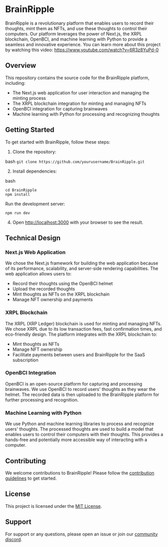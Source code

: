 # BrainRipple

BrainRipple is a revolutionary platform that enables users to record their thoughts, mint them as NFTs, and use these thoughts to control their computers. Our platform leverages the power of Next.js, the XRPL blockchain, OpenBCI, and machine learning with Python to provide a seamless and innovative experience.
You can learn more about this project by watching this video: https://www.youtube.com/watch?v=6R3z8YuPd-0


## Overview

This repository contains the source code for the BrainRipple platform, including:

- The Next.js web application for user interaction and managing the minting process
- The XRPL blockchain integration for minting and managing NFTs
- OpenBCI integration for capturing brainwaves
- Machine learning with Python for processing and recognizing thoughts

## Getting Started

To get started with BrainRipple, follow these steps:

1. Clone the repository:


bash
```git clone https://github.com/yourusername/BrainRipple.git```

2. Install dependencies:

bash
```
cd BrainRipple
npm install
```

Run the development server:

```
npm run dev
```

4. Open [http://localhost:3000](http://localhost:3000) with your browser to see the result.

## Technical Design

### Next.js Web Application

We chose the Next.js framework for building the web application because of its performance, scalability, and server-side rendering capabilities. The web application allows users to:

- Record their thoughts using the OpenBCI helmet
- Upload the recorded thoughts
- Mint thoughts as NFTs on the XRPL blockchain
- Manage NFT ownership and payments

### XRPL Blockchain

The XRPL (XRP Ledger) blockchain is used for minting and managing NFTs. We chose XRPL due to its low transaction fees, fast confirmation times, and eco-friendly design. The platform integrates with the XRPL blockchain to:

- Mint thoughts as NFTs
- Manage NFT ownership
- Facilitate payments between users and BrainRipple for the SaaS subscription

### OpenBCI Integration

OpenBCI is an open-source platform for capturing and processing brainwaves. We use OpenBCI to record users' thoughts as they wear the helmet. The recorded data is then uploaded to the BrainRipple platform for further processing and recognition.

### Machine Learning with Python

We use Python and machine learning libraries to process and recognize users' thoughts. The processed thoughts are used to build a model that enables users to control their computers with their thoughts. This provides a hands-free and potentially more accessible way of interacting with a computer.

## Contributing

We welcome contributions to BrainRipple! Please follow the [contribution guidelines](CONTRIBUTING.md) to get started.

## License

This project is licensed under the [MIT License](LICENSE.md).

## Support

For support or any questions, please open an issue or join our [community discord](https://discord.gg/vqAeRNFfEg).
